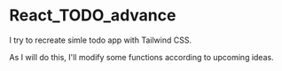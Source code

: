 # React_TODO_advance

I try to recreate simle todo app with Tailwind CSS.

As I will do this, I'll modify some functions according to upcoming ideas.
